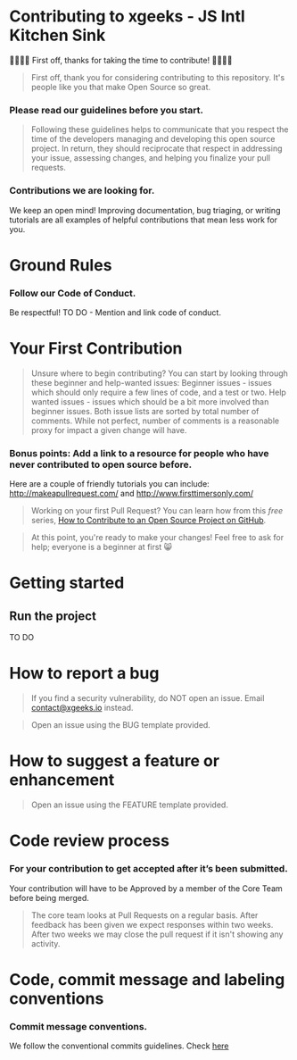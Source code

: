 # Contributing to xgeeks - JS Intl Kitchen Sink

🎉🚀🙌🏻 First off, thanks for taking the time to contribute! 🙌🏻🚀🎉


>First off, thank you for considering contributing to this repository. It's people like you that make Open Source so great.

### Please read our guidelines before you start.

>Following these guidelines helps to communicate that you respect the time of the developers managing and developing this open source project. In return, they should reciprocate that respect in addressing your issue, assessing changes, and helping you finalize your pull requests.

### Contributions we are looking for.

We keep an open mind! Improving documentation, bug triaging, or writing tutorials are all examples of helpful contributions that mean less work for you.

# Ground Rules
### Follow our Code of Conduct.
Be respectful!
TO DO - Mention and link code of conduct.

# Your First Contribution

> Unsure where to begin contributing? You can start by looking through these beginner and help-wanted issues:
> Beginner issues - issues which should only require a few lines of code, and a test or two.
> Help wanted issues - issues which should be a bit more involved than beginner issues.
> Both issue lists are sorted by total number of comments. While not perfect, number of comments is a reasonable proxy for impact a given change will have.

### Bonus points: Add a link to a resource for people who have never contributed to open source before.
Here are a couple of friendly tutorials you can include: http://makeapullrequest.com/ and http://www.firsttimersonly.com/

> Working on your first Pull Request? You can learn how from this *free* series, [How to Contribute to an Open Source Project on GitHub](https://egghead.io/series/how-to-contribute-to-an-open-source-project-on-github).

>At this point, you're ready to make your changes! Feel free to ask for help; everyone is a beginner at first :smile_cat:

# Getting started

## Run the project
TO DO

# How to report a bug
> If you find a security vulnerability, do NOT open an issue. Email contact@xgeeks.io instead.

> Open an issue using the BUG template provided.

# How to suggest a feature or enhancement

> Open an issue using the FEATURE template provided.

# Code review process
### For your contribution to get accepted after it’s been submitted.
Your contribution will have to be Approved by a member of the Core Team before being merged. 

> The core team looks at Pull Requests on a regular basis.
> After feedback has been given we expect responses within two weeks. After two weeks we may close the pull request if it isn't showing any activity.


# Code, commit message and labeling conventions

### Commit message conventions.

We follow the conventional commits guidelines. Check [here](https://www.conventionalcommits.org/en/v1.0.0/)
